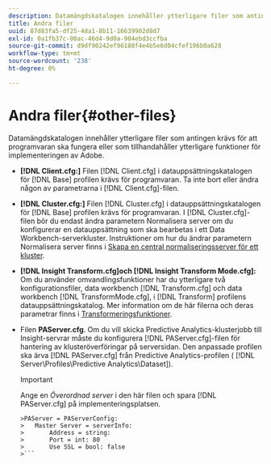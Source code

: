 ```yaml
---
description: Datamängdskatalogen innehåller ytterligare filer som antingen krävs för att programvaran ska fungera eller som tillhandahåller ytterligare funktioner för implementeringen av Adobe.
title: Andra filer
uuid: 87d83fa5-df25-4da1-8b11-16639902d8d7
exl-id: 0a1fb37c-00ac-46d4-9d0a-904ebd3ccfba
source-git-commit: d9df90242ef96188f4e4b5e6d04cfef196b0a628
workflow-type: tm+mt
source-wordcount: '238'
ht-degree: 0%

---
```


# Andra filer{#other-files}

Datamängdskatalogen innehåller ytterligare filer som antingen krävs för att programvaran ska fungera eller som tillhandahåller ytterligare funktioner för implementeringen av Adobe.

* **[!DNL Client.cfg:]** Filen  [!DNL Client.cfg] i datauppsättningskatalogen för  [!DNL Base] profilen krävs för programvaran. Ta inte bort eller ändra någon av parametrarna i [!DNL Client.cfg]-filen.

* **[!DNL Cluster.cfg:]** Filen  [!DNL Cluster.cfg] i datauppsättningskatalogen för  [!DNL Base] profilen krävs för programvaran. I [!DNL Cluster.cfg]-filen bör du endast ändra parametern Normalisera server om du konfigurerar en datauppsättning som ska bearbetas i ett Data Workbench-serverkluster. Instruktioner om hur du ändrar parametern Normalisera server finns i [Skapa en central normaliseringsserver för ett kluster](../../../home/c-dataset-const-proc/c-log-proc-config-file/c-ins-svr-file-svr-unit.md).

* **[!DNL Insight Transform.cfg]och  [!DNL Insight Transform Mode.cfg]:** Om du använder omvandlingsfunktioner har du ytterligare två konfigurationsfiler, data workbench  [!DNL Transform.cfg] och data workbench  [!DNL TransformMode.cfg], i  [!DNL Transform] profilens datauppsättningskatalog. Mer information om de här filerna och deras parametrar finns i [Transformeringsfunktioner](https://docs.adobe.com/content/help/en/data-workbench/using/server-admin-install/transform/t-config-tfm.html).

* Filen **PAServer.cfg**. Om du vill skicka Predictive Analytics-klusterjobb till Insight-servrar måste du konfigurera [!DNL PAServer.cfg]-filen för hantering av klusteröverföringar på serversidan.
Den anpassade profilen ska ärva [!DNL PAServer.cfg] från Predictive Analytics-profilen ( [!DNL Server\Profiles\Predictive Analytics\Dataset]).

   >[!IMPORTANT]
   >
   >Ange en *Överordnad server* i den här filen och spara [!DNL PAServer.cfg] på implementeringsplatsen.
   >
   >
   ```
   >PAServer = PAServerConfig: 
   >   Master Server = serverInfo: 
   >       Address = string: 
   >       Port = int: 80
   >       Use SSL = bool: false
   >```
